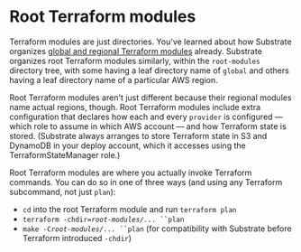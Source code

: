 # Root Terraform modules

Terraform modules are just directories. You've learned about how Substrate organizes [global and regional Terraform modules](global-and-regional-terraform-modules.html) already. Substrate organizes root Terraform modules similarly, within the `root-modules` directory tree, with some having a leaf directory name of `global` and others having a leaf directory name of a particular AWS region.

Root Terraform modules aren't just different because their regional modules name actual regions, though. Root Terraform modules include extra configuration that declares how each and every `provider` is configured — which role to assume in which AWS account — and how Terraform state is stored. (Substrate always arranges to store Terraform state in S3 and DynamoDB in your deploy account, which it accesses using the TerraformStateManager role.)

Root Terraform modules are where you actually invoke Terraform commands. You can do so in one of three ways (and using any Terraform subcommand, not just `plan`):

* `cd` into the root Terraform module and run `terraform plan`
* `terraform -chdir=`_`root-modules/...`_` ``plan`
* `make -C`_`root-modules/...`_` ``plan` (for compatibility with Substrate before Terraform introduced `-chdir`)
